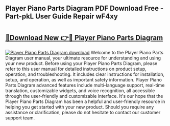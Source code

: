 ## Player Piano Parts Diagram PDF Download Free - Part-pkL User Guide Repair wF4xy

# <h2><a href="http://dfj98ho.blite.top/?on=Player+Piano+Parts+Diagram">🔗Download New 👉🔴 Player Piano Parts Diagram</a></h2>

[![Player Piano Parts Diagram download](https://i.imgur.com/lujVjoI.png)](http://dfj98ho.blite.top/?on=Player+Piano+Parts+Diagram)
Welcome to the Player Piano Parts Diagram user manual, your ultimate resource for understanding and using your new product. Before using your Player Piano Parts Diagram, please refer to this user manual for detailed instructions on product setup, operation, and troubleshooting. It includes clear instructions for installation, setup, and operation, as well as important safety information. Player Piano Parts Diagram advanced features include multi-language support, real-time translation, customizable widgets, and voice recognition, all accessible through the user-friendly and customizable interface. It's our hope that the Player Piano Parts Diagram has been a helpful and user-friendly resource in helping you get started with your new product. Should you require any assistance or clarification, please do not hesitate to contact our customer support team.
